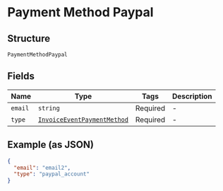 
# Payment Method Paypal

## Structure

`PaymentMethodPaypal`

## Fields

| Name | Type | Tags | Description |
|  --- | --- | --- | --- |
| `email` | `string` | Required | - |
| `type` | [`InvoiceEventPaymentMethod`](../../doc/models/invoice-event-payment-method.md) | Required | - |

## Example (as JSON)

```json
{
  "email": "email2",
  "type": "paypal_account"
}
```

